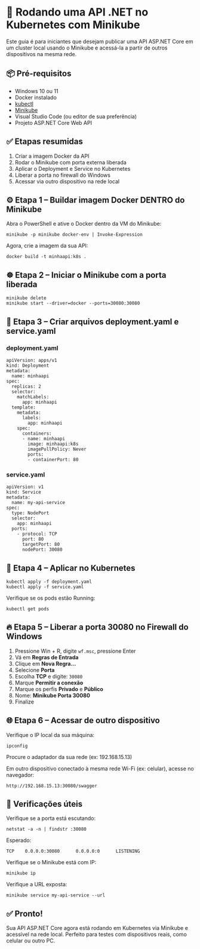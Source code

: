🚀 Rodando uma API .NET no Kubernetes com Minikube
==================================================

Este guia é para iniciantes que desejam publicar uma API ASP.NET Core em um cluster local usando o Minikube e acessá-la a partir de outros dispositivos na mesma rede.

📦 Pré-requisitos
-----------------

*   Windows 10 ou 11
*   Docker instalado
*   [kubectl](https://kubernetes.io/docs/tasks/tools/install-kubectl/)
*   [Minikube](https://minikube.sigs.k8s.io/docs/start/)
*   Visual Studio Code (ou editor de sua preferência)
*   Projeto ASP.NET Core Web API

✅ Etapas resumidas
------------------

1.  Criar a imagem Docker da API
2.  Rodar o Minikube com porta externa liberada
3.  Aplicar o Deployment e Service no Kubernetes
4.  Liberar a porta no firewall do Windows
5.  Acessar via outro dispositivo na rede local

⚙️ Etapa 1 – Buildar imagem Docker DENTRO do Minikube
-----------------------------------------------------

Abra o PowerShell e ative o Docker dentro da VM do Minikube:

    minikube -p minikube docker-env | Invoke-Expression

Agora, crie a imagem da sua API:

    docker build -t minhaapi:k8s .

☸️ Etapa 2 – Iniciar o Minikube com a porta liberada
----------------------------------------------------

    minikube delete
    minikube start --driver=docker --ports=30080:30080

📁 Etapa 3 – Criar arquivos deployment.yaml e service.yaml
----------------------------------------------------------

### deployment.yaml

    apiVersion: apps/v1
    kind: Deployment
    metadata:
      name: minhaapi
    spec:
      replicas: 2
      selector:
        matchLabels:
          app: minhaapi
      template:
        metadata:
          labels:
            app: minhaapi
        spec:
          containers:
          - name: minhaapi
            image: minhaapi:k8s
            imagePullPolicy: Never
            ports:
            - containerPort: 80

### service.yaml

    apiVersion: v1
    kind: Service
    metadata:
      name: my-api-service
    spec:
      type: NodePort
      selector:
        app: minhaapi
      ports:
        - protocol: TCP
          port: 80
          targetPort: 80
          nodePort: 30080

🚀 Etapa 4 – Aplicar no Kubernetes
----------------------------------

    kubectl apply -f deployment.yaml
    kubectl apply -f service.yaml

Verifique se os pods estão Running:

    kubectl get pods

🔥 Etapa 5 – Liberar a porta 30080 no Firewall do Windows
---------------------------------------------------------

1.  Pressione Win + R, digite `wf.msc`, pressione Enter
2.  Vá em **Regras de Entrada**
3.  Clique em **Nova Regra...**
4.  Selecione **Porta**
5.  Escolha **TCP** e digite: `30080`
6.  Marque **Permitir a conexão**
7.  Marque os perfis **Privado** e **Público**
8.  Nome: **Minikube Porta 30080**
9.  Finalize

🌐 Etapa 6 – Acessar de outro dispositivo
-----------------------------------------

Verifique o IP local da sua máquina:

    ipconfig

Procure o adaptador da sua rede (ex: 192.168.15.13)

Em outro dispositivo conectado à mesma rede Wi-Fi (ex: celular), acesse no navegador:

    http://192.168.15.13:30080/swagger

🧪 Verificações úteis
---------------------

Verifique se a porta está escutando:

    netstat -a -n | findstr :30080

Esperado:

    TCP    0.0.0.0:30080      0.0.0.0:0      LISTENING

Verifique se o Minikube está com IP:

    minikube ip

Verifique a URL exposta:

    minikube service my-api-service --url

✅ Pronto!
---------

Sua API ASP.NET Core agora está rodando em Kubernetes via Minikube e acessível na rede local. Perfeito para testes com dispositivos reais, como celular ou outro PC.
